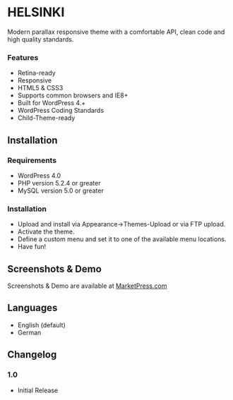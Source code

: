 HELSINKI
===========

Modern parallax responsive theme with a comfortable API, clean code and high quality standards.

### Features

* Retina-ready
* Responsive
* HTML5 & CSS3
* Supports common browsers and IE8+
* Built for WordPress 4.+
* WordPress Coding Standards
* Child-Theme-ready

## Installation

### Requirements

* WordPress 4.0
* PHP version 5.2.4 or greater
* MySQL version 5.0 or greater

### Installation

* Upload and install via Appearance->Themes-Upload or via FTP upload.
* Activate the theme.
* Define a custom menu and set it to one of the available menu locations.
* Have fun!

## Screenshots & Demo

Screenshots & Demo are available at [MarketPress.com](https://marketpress.com/product/helsinki/)

## Languages

* English (default)
* German

## Changelog

### 1.0

* Initial Release
